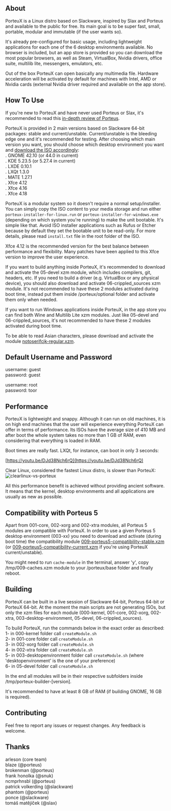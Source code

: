 ## About

PorteuX is a Linux distro based on Slackware, inspired by Slax and Porteus and available to the public for free. Its main goal is to be super fast, small, portable, modular and immutable (if the user wants so).

It's already pre-configured for basic usage, including lightweight applications for each one of the 6 desktop environments available. No browser is included, but an app store is provided so you can download the most popular browsers, as well as Steam, VirtualBox, Nvidia drivers, office suite, multilib lite, messengers, emulators, etc.

Out of the box PorteuX can open basically any multimedia file. Hardware acceleration will be activated by default for machines with Intel, AMD or Nvidia cards (external Nvidia driver required and available on the app store).

## How To Use

If you're new to PorteuX and have never used Porteus or Slax, it's recommended to read this [in-depth review of Porteus](https://medium.com/@fulalas/porteus-5-review-a-different-and-powerful-linux-distro-33df8789a758).

PorteuX is provided in 2 main versions based on Slackware 64-bit packages: stable and current/unstable. Current/unstable is the bleeding edge one and it's recommended for testing. After choosing which main version you want, you should choose which desktop environment you want and [download the ISO accordingly](https://github.com/porteux/porteux/releases): <br />
. GNOME 42.10 (or 44.0 in current)<br />
. KDE 5.23.5 (or 5.27.4 in current)<br />
. LXDE 0.10.1<br />
. LXQt 1.3.0<br />
. MATE 1.27.1<br />
. Xfce 4.12<br />
. Xfce 4.16<br />
. Xfce 4.18<br />

PorteuX is a modular system so it doesn't require a normal setup/installer. You can simply copy the ISO content to your media storage and run either `porteux-installer-for-linux.run` or `porteux-installer-for-windows.exe` (depending on which system you're running) to make the unit bootable. It's simple like that. Avoid ISO installer applications such as Rufus or Etcher because by default they set the bootable unit to be read-only. For more details, please read `install.txt` file in the root folder of the ISO.

Xfce 4.12 is the recommended version for the best balance between performance and flexibility. Many patches have been applied to this Xfce version to improve the user experience.

If you want to build anything inside PorteuX, it's recommended to download and activate the 05-devel xzm module, which includes compilers, git, headers, etc. If you need to build a driver (e.g. VirtualBox or any physical device), you should also download and activate 06-crippled_sources xzm module. It's not recommended to have these 2 modules activated during boot time, instead put them inside /porteux/optional folder and activate them only when needed.

If you want to run Windows applications inside PorteuX, in the app store you can find both Wine and Multilib Lite xzm modules. Just like 05-devel and 06-crippled_sources, it's not recommended to have these 2 modules activated during boot time.

To be able to read Asian characters, please download and activate the module [notoserifcjk-regular.xzm](https://github.com/porteux/porteux/raw/main/extras/notoserifcjk-regular.xzm).

## Default Username and Password

username: guest<br />
password: guest<br />

username: root<br />
password: toor<br />

## Performance

PorteuX is lightweight and snappy. Although it can run on old machines, it is on high end machines that the user will experience everything PorteuX can offer in terms of performance. Its ISOs have the average size of 410 MB and after boot the whole system takes no more than 1 GB of RAM, even considering that everything is loaded in RAM.

Boot times are really fast. LXQt, for instance, can boot in only 3 seconds:

[https://youtu.be/DJd38Nch6rQ](https://youtu.be/DJd38Nch6rQ)

Clear Linux, considered the fastest Linux distro, is slower than PorteuX:
![clearlinux-vs-porteux](https://user-images.githubusercontent.com/126424580/230231475-8f2f3f68-8ac1-4338-924c-5aa7c147bd8c.png)

All this performance benefit is achieved without providing ancient software. It means that the kernel, desktop environments and all applications are usually as new as possible.

## Compatibility with Porteus 5

Apart from 001-core, 002-xorg and 002-xtra modules, all Porteus 5 modules are compatible with PorteuX. In order to use a given Porteus 5 desktop environment (003-xx) you need to download and activate (during boot time) the compatibility module [009-porteus5-compatibility-stable.xzm](https://github.com/porteux/porteux/raw/main/extras/009-porteus5-compatibility-stable.xzm) (or [009-porteus5-compatibility-current.xzm](https://github.com/porteux/porteux/raw/main/extras/009-porteus5-compatibility-current.xzm) if you're using PorteuX current/unstable).

You might need to run `cache-module` in the terminal, answer 'y', copy /tmp/009-caches.xzm module to your /porteux/base folder and finally reboot.

## Building

PorteuX can be built in a live session of Slackware 64-bit, Porteus 64-bit or PorteuX 64-bit. At the moment the main scripts are not generating ISOs, but only the xzm files for each module (000-kernel, 001-core, 002-xorg, 002-xtra, 003-desktop-environment, 05-devel, 06-crippled_sources).

To build PorteuX, run the commands below in the exact order as described: <br />
1- in 000-kernel folder call `createModule.sh`<br />
2- in 001-core folder call `createModule.sh`<br />
3- in 002-xorg folder call `createModule.sh`<br />
4- in 002-xtra folder call `createModule.sh`<br />
5- in 003-desktopenvironment folder call `createModule.sh` (where 'desktopenvironment' is the one of your preference)<br />
6- in 05-devel folder call `createModule.sh`<br />

In the end all modules will be in their respective subfolders inside /tmp/porteux-builder-[version].

It's recommended to have at least 8 GB of RAM (if building GNOME, 16 GB is required).

## Contributing

Feel free to report any issues or request changes. Any feedback is welcome.

## Thanks

arleson (core team)<br />
blaze (@porteus)<br />
brokenman (@porteus)<br />
frank honolka (@snuk)<br />
ncmprhnsbl (@porteus)<br />
patrick volkerding (@slackware)<br />
phantom (@porteus)<br />
ponce (@slackware)<br />
tomáš matějíček (@slax)<br />
